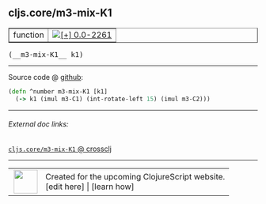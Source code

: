 ## cljs.core/m3-mix-K1



 <table border="1">
<tr>
<td>function</td>
<td><a href="https://github.com/cljsinfo/cljs-api-docs/tree/0.0-2261"><img valign="middle" alt="[+] 0.0-2261" title="Added in 0.0-2261" src="https://img.shields.io/badge/+-0.0--2261-lightgrey.svg"></a> </td>
</tr>
</table>


 <samp>
(__m3-mix-K1__ k1)<br>
</samp>

---







Source code @ [github](https://github.com/clojure/clojurescript/blob/r2816/src/cljs/cljs/core.cljs#L472-L473):

```clj
(defn ^number m3-mix-K1 [k1]
  (-> k1 (imul m3-C1) (int-rotate-left 15) (imul m3-C2)))
```

<!--
Repo - tag - source tree - lines:

 <pre>
clojurescript @ r2816
└── src
    └── cljs
        └── cljs
            └── <ins>[core.cljs:472-473](https://github.com/clojure/clojurescript/blob/r2816/src/cljs/cljs/core.cljs#L472-L473)</ins>
</pre>

-->

---



###### External doc links:

[`cljs.core/m3-mix-K1` @ crossclj](http://crossclj.info/fun/cljs.core.cljs/m3-mix-K1.html)<br>

---

 <table>
<tr><td>
<img valign="middle" align="right" width="48px" src="http://i.imgur.com/Hi20huC.png">
</td><td>
Created for the upcoming ClojureScript website.<br>
[edit here] | [learn how]
</td></tr></table>

[edit here]:https://github.com/cljsinfo/cljs-api-docs/blob/master/cljsdoc/cljs.core/m3-mix-K1.cljsdoc
[learn how]:https://github.com/cljsinfo/cljs-api-docs/wiki/cljsdoc-files

<!--

This information was too distracting to show to readers, but I'll leave it
commented here since it is helpful to:

- pretty-print the data used to generate this document
- and show how to retrieve that data



The API data for this symbol:

```clj
{:return-type number,
 :ns "cljs.core",
 :name "m3-mix-K1",
 :signature ["[k1]"],
 :history [["+" "0.0-2261"]],
 :type "function",
 :full-name-encode "cljs.core/m3-mix-K1",
 :source {:code "(defn ^number m3-mix-K1 [k1]\n  (-> k1 (imul m3-C1) (int-rotate-left 15) (imul m3-C2)))",
          :title "Source code",
          :repo "clojurescript",
          :tag "r2816",
          :filename "src/cljs/cljs/core.cljs",
          :lines [472 473]},
 :full-name "cljs.core/m3-mix-K1"}

```

Retrieve the API data for this symbol:

```clj
;; from Clojure REPL
(require '[clojure.edn :as edn])
(-> (slurp "https://raw.githubusercontent.com/cljsinfo/cljs-api-docs/catalog/cljs-api.edn")
    (edn/read-string)
    (get-in [:symbols "cljs.core/m3-mix-K1"]))
```

-->
